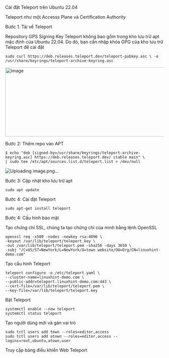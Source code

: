 Cài đặt Teleport trên Ubuntu 22.04

Teleport như một Accesss Plane và Certification Authority

Bước 1. Tải về Teleport

Repository GPS Signing Key Teleport không bao gồm trong kho lưu trữ apt mặc định của Ubuntu 22.04. Do đó, bạn cần nhập khóa GPG của kho lưu trữ Teleport để cài đặt
```
sudo curl https://deb.releases.teleport.dev/teleport-pubkey.asc \ -o /usr/share/keyrings/teleport-archive-keyring.asc
```

<img width="965" height="220" alt="image" src="https://github.com/user-attachments/assets/1f0687f6-bff7-454a-9381-0c6c8df28c23" />

Bước 2: Thêm repo vào APT
```
$ echo "deb [signed-by=/usr/share/keyrings/teleport-archive-keyring.asc] https://deb.releases.teleport.dev/ stable main" \
| sudo tee /etc/apt/sources.list.d/teleport.list > /dev/null
```
![Uploading image.png…]()

Bước 3: Cập nhật kho lưu trữ apt
```
sudo apt update
```

Bước 4: Cài đặt Teleport
```
sudo apt-get install teleport
```

Bước 4: Cấu hình bảo mật

Tạo chứng chỉ SSL, chúng ta tạo chứng chỉ của mình bằng lệnh OpenSSL
```
openssl req -x509 -nodes -newkey rsa:4096 \
-keyout /var/lib/teleport/teleport.key \
-out /var/lib/teleport/teleport.pem -sha256 -days 3650 \
-subj "/C=US/ST=NewYork/L=NewYork/O=town website/OU=Org/CN=linuxhint-demo.com"
```

Tạo cấu hình Teleport
```
teleport configure -o /etc/teleport.yaml \
--cluster-name=linuxhint-demo.com \
--public-addr=teleport.linuxhint-demo.com:443 \
--cert-file=/var/lib/teleport/teleport.pem \
--key-file=/var/lib/teleport/teleport.key
```

Bật Teleport
```
systemctl enable --now teleport
systemctl status teleport
```

Tạo người dùng mới và gán vai trò
```
sudo tctl users add town --roles=editor,access
sudo tctl users add atown --roles=editor,access --logins=root,ubuntu,atown,user
```

Truy cập bảng điều khiển Web Teleport



